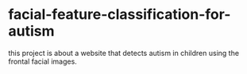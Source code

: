 # facial-feature-classification-for-autism
this project is about a website that detects autism in children using the frontal facial images.
